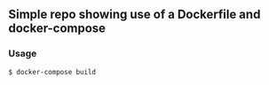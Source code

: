 ## Simple repo showing use of a Dockerfile and docker-compose

### Usage

```
$ docker-compose build
```